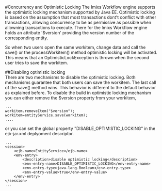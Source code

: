 #Concurrency and Optimistic Locking
The Imixs Workflow engine supports the optimistic locking mechanism supported by Java EE. Optimistic locking is based on the assumption that most transactions dont't conflict with other transactions, allowing concurrency to be as permissive as possible when  allowning transactions to execute. There for the Imixs Workflow engine holds an attribute '$version' providing the version  number of the corresponding entity. 
 
So when two users open the same workitem, change data and call the save() or the processWorkitem() method optimistic locking will be activated. This means that  an OptimisticLockException is thrown when the second user tries to save the workitem.
 
##Disabling optimistic locking  
There are two mechanisms to disable the optimistic locking. Both mechanisms guarantee that both users can save the workitem. The last call of the save() method wins. This behavior  is different to the default behavior as explained before.  To disable the build in optimistic locking mechanism you can either remove the $version  property from your workitem,
 
	...
	workitem.removeItem("$version");
	workitem=entityService.save(workitem);
    ....
 
or you can set the global property "DISABLE_OPTIMISTIC_LOCKING"  in the ejb-jar.xml deplyoment descriptor.
 
	...
	<session>
		<ejb-name>EntityService</ejb-name>
		<env-entry>
			<description>disable optimistic locking</description>
			<env-entry-name>DISABLE_OPTIMISTIC_LOCKING</env-entry-name>
			<env-entry-type>java.lang.Boolean</env-entry-type>
			<env-entry-value>true</env-entry-value>
		</env-entry>
	</session>
	...


